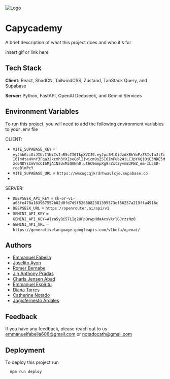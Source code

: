 ![Logo](https://dev-to-uploads.s3.amazonaws.com/uploads/articles/th5xamgrr6se0x5ro4g6.png)

# Capycademy

A brief description of what this project does and who it's for

insert gif or link here

## Tech Stack

**Client:** React, ShadCN, TailwindCSS, Zustand, TanStack Query, and Supabase

**Server:** Python, FastAPI, OpenAI Deepseek, and Gemini Services

## Environment Variables

To run this project, you will need to add the following environment variables to your .env file

CLIENT:

- `VITE_SUPABASE_KEY` = `eyJhbGciOiJIUzI1NiIsInR5cCI6IkpXVCJ9.eyJpc3MiOiJzdXBhYmFzZSIsInJlZiI6IndteHVnY3Fqa3Jkcmh3YXZseGplIiwicm9sZSI6ImFub24iLCJpYXQiOjE3NDE5Mzc0NDYsImV4cCI6MjA1NzUxMzQ0Nn0.ut6C9mnpXg9rZxt2yvmB3PWZ_em-IL3SD-roe0lmPcY`
- `VITE_SUPABASE_URL` = `https://wmxugcqjkrdrhwavlxje.supabase.co`
- 

SERVER:

- `DEEPSEEK_API_KEY` = `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`
- `DEEPSEEK_URL` = `https://openrouter.ai/api/v1`
- `GEMINI_API_KEY` = `GEMINI_API_KEY=AIzaSyBi57LIg2UFpQrwpHdaAcsVkrlGJrzzNz8`
- `GEMINI_API_URL` = `https://generativelanguage.googleapis.com/v1beta/openai/`

## Authors

- [Emmanuel Fabella](https://github.com/MasterTraits)
- [Joselito Ayon](https://github.com/Junjuyun)
- [Romer Bernabe](https://github.com/FGHTGH)
- [Jin Anthony Pradas](https://github.com/salierii1)
- [Charls Jensen Abad](https://github.com/rafnamourcesca)
- [Emmanuel Espiritu](https://github.com/EmmesSpirit02)
- [Diana Torres]()
- [Catherine Notado]()
- [Jogiofernesto Ardales]()

## Feedback

If you have any feedback, please reach out to us emmanuelfabella606@gmail.com or notadocath@gmail.com

## Deployment

To deploy this project run

```bash
  npm run deploy
```
